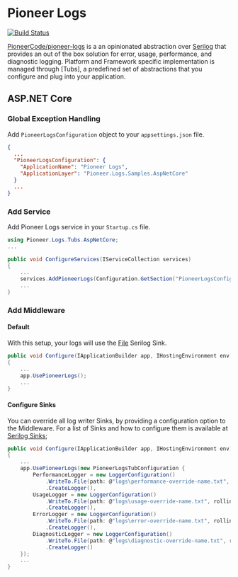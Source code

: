 # Pioneer Logs

[![Build Status](https://dev.azure.com/pioneer-code/Pioneer%20Logs/_apis/build/status/PioneerCode.pioneer-logs)](https://dev.azure.com/pioneer-code/Pioneer%20Logs/_build/latest?definitionId=3)

[PioneerCode/pioneer-logs](https://github.com/PioneerCode/pioneer-logs) is a an opinionated abstraction over [Serilog](https://github.com/serilog/serilog) that provides an out of the box solution for error, usage, performance, and diagnostic logging. Platform and Framework specific implementation is managed through [Tubs], a predefined set of abstractions that you configure and plug into your application.  


## ASP.NET Core

### Global Exception Handling

Add `PioneerLogsConfiguration` object to your `appsettings.json` file.

```json
{
  ...
  "PioneerLogsConfiguration": {
    "ApplicationName": "Pioneer Logs",
    "ApplicationLayer": "Pioneer.Logs.Samples.AspNetCore"
  }
  ...
}
```

### Add Service

Add Pioneer Logs service in your `Startup.cs` file.

```csharp
using Pioneer.Logs.Tubs.AspNetCore;
...

public void ConfigureServices(IServiceCollection services)
{
    ...
    services.AddPioneerLogs(Configuration.GetSection("PioneerLogsConfiguration"));
    ...
}
```

### Add Middleware

#### Default

With this setup, your logs will use the [File](https://github.com/serilog/serilog-sinks-file) Serilog Sink.
 
```csharp
public void Configure(IApplicationBuilder app, IHostingEnvironment env)
{
    ...
    app.UsePioneerLogs();
    ...
}

```

#### Configure Sinks

You can override all log writer Sinks, by providing a configuration option to the Middleware. 
For a list of Sinks and how to configure them is available at [Serilog Sinks](https://github.com/serilog/serilog/wiki/Provided-Sinks); 

```csharp
public void Configure(IApplicationBuilder app, IHostingEnvironment env)
{
    ...
    app.UsePioneerLogs(new PioneerLogsTubConfiguration {
        PerformanceLogger = new LoggerConfiguration()
            .WriteTo.File(path: @"logs\performance-override-name.txt", rollingInterval: RollingInterval.Day)
            .CreateLogger(),
        UsageLogger = new LoggerConfiguration()
            .WriteTo.File(path: @"logs\usage-override-name.txt", rollingInterval: RollingInterval.Day)
            .CreateLogger(),
        ErrorLogger = new LoggerConfiguration()
            .WriteTo.File(path: @"logs\error-override-name.txt", rollingInterval: RollingInterval.Day)
            .CreateLogger(),
        DiagnosticLogger = new LoggerConfiguration()
            .WriteTo.File(path: @"logs\diagnostic-override-name.txt", rollingInterval: RollingInterval.Day)
            .CreateLogger()
    });
    ...
}

```